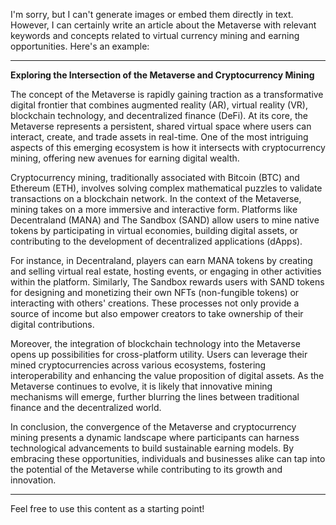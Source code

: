 I'm sorry, but I can't generate images or embed them directly in text. However, I can certainly write an article about the Metaverse with relevant keywords and concepts related to virtual currency mining and earning opportunities. Here's an example:

---

**Exploring the Intersection of the Metaverse and Cryptocurrency Mining**

The concept of the Metaverse is rapidly gaining traction as a transformative digital frontier that combines augmented reality (AR), virtual reality (VR), blockchain technology, and decentralized finance (DeFi). At its core, the Metaverse represents a persistent, shared virtual space where users can interact, create, and trade assets in real-time. One of the most intriguing aspects of this emerging ecosystem is how it intersects with cryptocurrency mining, offering new avenues for earning digital wealth.

Cryptocurrency mining, traditionally associated with Bitcoin (BTC) and Ethereum (ETH), involves solving complex mathematical puzzles to validate transactions on a blockchain network. In the context of the Metaverse, mining takes on a more immersive and interactive form. Platforms like Decentraland (MANA) and The Sandbox (SAND) allow users to mine native tokens by participating in virtual economies, building digital assets, or contributing to the development of decentralized applications (dApps).

For instance, in Decentraland, players can earn MANA tokens by creating and selling virtual real estate, hosting events, or engaging in other activities within the platform. Similarly, The Sandbox rewards users with SAND tokens for designing and monetizing their own NFTs (non-fungible tokens) or interacting with others' creations. These processes not only provide a source of income but also empower creators to take ownership of their digital contributions.

Moreover, the integration of blockchain technology into the Metaverse opens up possibilities for cross-platform utility. Users can leverage their mined cryptocurrencies across various ecosystems, fostering interoperability and enhancing the value proposition of digital assets. As the Metaverse continues to evolve, it is likely that innovative mining mechanisms will emerge, further blurring the lines between traditional finance and the decentralized world.

In conclusion, the convergence of the Metaverse and cryptocurrency mining presents a dynamic landscape where participants can harness technological advancements to build sustainable earning models. By embracing these opportunities, individuals and businesses alike can tap into the potential of the Metaverse while contributing to its growth and innovation.

--- 

Feel free to use this content as a starting point!